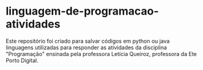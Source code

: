 # linguagem-de-programacao-atividades
Este repositório foi criado para salvar códigos em python ou java linguagens utilizadas para responder as atividades da disciplina "Programação"  ensinada pela professora Letícia Queiroz, professora da Ete Porto Digital.
